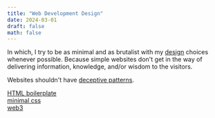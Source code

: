 ```yaml
---
title: "Web Development Design"
date: 2024-03-01
draft: false
math: false
---
```


In which, I try to be as minimal and as brutalist with my
[design](/design) choices whenever possible. Because simple websites
don't get in the way of delivering information, knowledge, and/or wisdom
to the visitors.

Websites shouldn't have [deceptive patterns](https://www.deceptive.design/).

[HTML boilerplate](/html-boilerplate)  
[minimal css](/minimal-css)  
[web3](/web3)  
